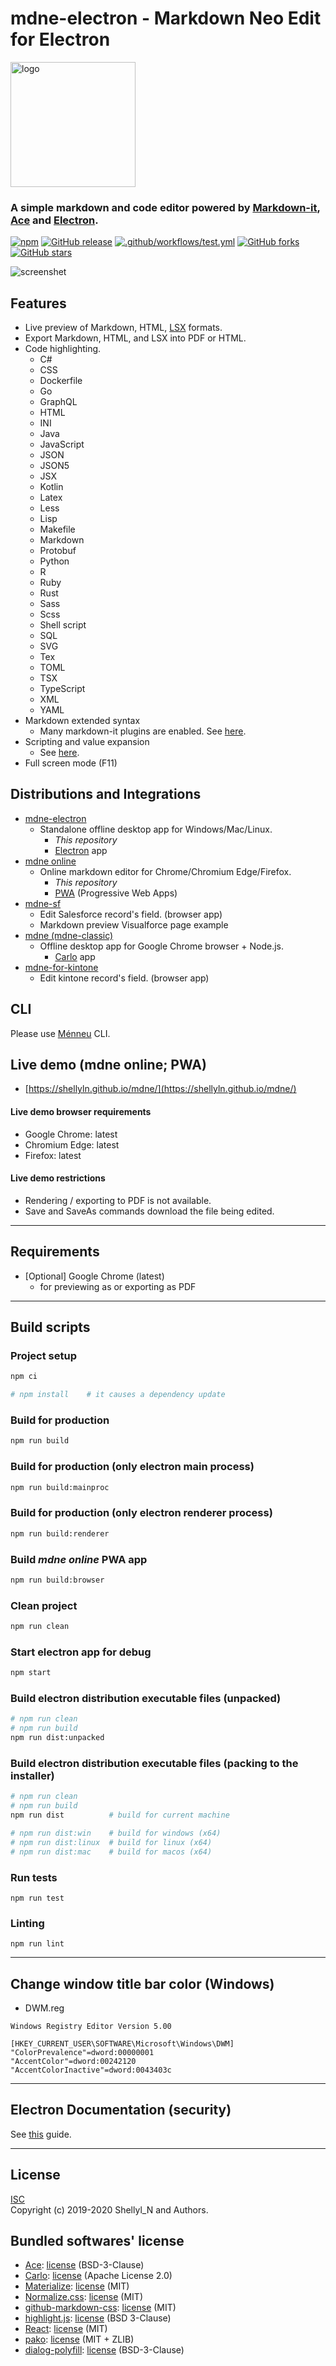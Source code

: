 # mdne-electron - Markdown Neo Edit for Electron

<img src="https://raw.githubusercontent.com/shellyln/mdne-electron/master/docs/logo.svg?sanitize=true" title="logo" style="width: 200px">

### A simple markdown and code editor powered by [Markdown-it](https://github.com/markdown-it/markdown-it), [Ace](https://ace.c9.io/) and [Electron](https://electronjs.org/).

[![npm](https://img.shields.io/npm/v/mdne-electron.svg)](https://www.npmjs.com/package/mdne-electron)
[![GitHub release](https://img.shields.io/github/release/shellyln/mdne-electron.svg)](https://github.com/shellyln/mdne-electron/releases)
[![.github/workflows/test.yml](https://github.com/shellyln/mdne-electron/workflows/.github/workflows/test.yml/badge.svg)](https://github.com/shellyln/mdne-electron/actions)
[![GitHub forks](https://img.shields.io/github/forks/shellyln/mdne-electron.svg?style=social&label=Fork)](https://github.com/shellyln/mdne-electron/fork)
[![GitHub stars](https://img.shields.io/github/stars/shellyln/mdne-electron.svg?style=social&label=Star)](https://github.com/shellyln/mdne-electron)

![screenshet](https://raw.githubusercontent.com/shellyln/mdne-electron/master/docs/screenshot.png)


## Features
* Live preview of Markdown, HTML, [LSX](https://github.com/shellyln/liyad#what-is-lsx) formats.
* Export Markdown, HTML, and LSX into PDF or HTML.
* Code highlighting.
  * C#
  * CSS
  * Dockerfile
  * Go
  * GraphQL
  * HTML
  * INI
  * Java
  * JavaScript
  * JSON
  * JSON5
  * JSX
  * Kotlin
  * Latex
  * Less
  * Lisp
  * Makefile
  * Markdown
  * Protobuf
  * Python
  * R
  * Ruby
  * Rust
  * Sass
  * Scss
  * Shell script
  * SQL
  * SVG
  * Tex
  * TOML
  * TSX
  * TypeScript
  * XML
  * YAML
* Markdown extended syntax
  * Many markdown-it plugins are enabled. See [here](https://github.com/shellyln/menneu#features).
* Scripting and value expansion
  * See [here](https://github.com/shellyln/menneu#lisp-block-expansion).
* Full screen mode (F11)


## Distributions and Integrations

* [mdne-electron](https://github.com/shellyln/mdne-electron)
  * Standalone offline desktop app for Windows/Mac/Linux.
    * *This repository*
    * [Electron](https://electronjs.org/) app
* [mdne online](https://github.com/shellyln/mdne-electron)
  * Online markdown editor for Chrome/Chromium Edge/Firefox.
    * *This repository*
    * [PWA](https://developer.mozilla.org/en-US/docs/Web/Progressive_web_apps) (Progressive Web Apps)
* [mdne-sf](https://github.com/shellyln/mdne-sf)
  * Edit Salesforce record's field. (browser app)
  * Markdown preview Visualforce page example
* [mdne (mdne-classic)](https://github.com/shellyln/mdne)
  * Offline desktop app for Google Chrome browser + Node.js.
    * [Carlo](https://github.com/GoogleChromeLabs/carlo) app
* [mdne-for-kintone](https://github.com/shellyln/mdne-for-kintone)
  * Edit kintone record's field. (browser app)


## CLI
Please use [Ménneu](https://github.com/shellyln/menneu#use-cli) CLI.


## Live demo (mdne online; PWA)
* [https://shellyln.github.io/mdne/](https://shellyln.github.io/mdne/)

#### Live demo browser requirements
* Google Chrome: latest
* Chromium Edge: latest
* Firefox: latest

#### Live demo restrictions
* Rendering / exporting to PDF is not available.
* Save and SaveAs commands download the file being edited.


----
## Requirements

* [Optional] Google Chrome (latest)
  * for previewing as or exporting as PDF


----

## Build scripts

### Project setup
```sh
npm ci

# npm install    # it causes a dependency update
```

### Build for production
```sh
npm run build
```

### Build for production (only electron main process)
```sh
npm run build:mainproc
```

### Build for production (only electron renderer process)
```sh
npm run build:renderer
```

### Build _mdne online_ PWA app
```sh
npm run build:browser
```

### Clean project
```sh
npm run clean
```

### Start electron app for debug
```sh
npm start
```

### Build electron distribution executable files (unpacked)
```sh
# npm run clean
# npm run build
npm run dist:unpacked
```

### Build electron distribution executable files (packing to the installer)
```sh
# npm run clean
# npm run build
npm run dist          # build for current machine

# npm run dist:win    # build for windows (x64)
# npm run dist:linux  # build for linux (x64)
# npm run dist:mac    # build for macos (x64)
```

### Run tests
```
npm run test
```

### Linting
```
npm run lint
```

---
## Change window title bar color (Windows)

* DWM.reg

```reg
Windows Registry Editor Version 5.00

[HKEY_CURRENT_USER\SOFTWARE\Microsoft\Windows\DWM]
"ColorPrevalence"=dword:00000001
"AccentColor"=dword:00242120
"AccentColorInactive"=dword:0043403c
```

---

## **Electron Documentation (security)**
See [this](https://electronjs.org/docs/tutorial/security) guide.


----
## License
[ISC](https://github.com/shellyln/mdne-electron/blob/master/LICENSE.md)  
Copyright (c) 2019-2020 Shellyl_N and Authors.

## Bundled softwares' license

* [Ace](https://github.com/ajaxorg/ace): [license](https://github.com/ajaxorg/ace/blob/master/LICENSE) (BSD-3-Clause)
* [Carlo](https://github.com/GoogleChromeLabs/carlo): [license](https://github.com/GoogleChromeLabs/carlo/blob/master/LICENSE) (Apache License 2.0)
* [Materialize](https://materializecss.com/): [license](https://github.com/Dogfalo/materialize/blob/v1-dev/LICENSE) (MIT)
* [Normalize.css](https://necolas.github.io/normalize.css/): [license](https://github.com/necolas/normalize.css/blob/master/LICENSE.md) (MIT)
* [github-markdown-css](https://github.com/sindresorhus/github-markdown-css): [license](https://github.com/sindresorhus/github-markdown-css/blob/gh-pages/license) (MIT)
* [highlight.js](https://github.com/highlightjs/highlight.js): [license](https://github.com/highlightjs/highlight.js/blob/master/LICENSE) (BSD 3-Clause)
* [React](https://reactjs.org/): [license](https://github.com/facebook/react/blob/master/LICENSE) (MIT)
* [pako](https://github.com/nodeca/pako): [license](https://github.com/nodeca/pako/blob/master/LICENSE) (MIT + ZLIB)
* [dialog-polyfill](https://github.com/GoogleChrome/dialog-polyfill): [license](https://github.com/GoogleChrome/dialog-polyfill/blob/master/LICENSE) (BSD-3-Clause)
